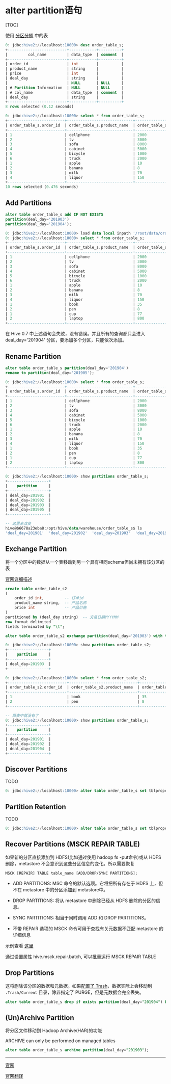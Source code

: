 # alter partition语句

[TOC]

使用 [分区分桶](https://github.com/ZGG2016/hive/blob/master/%E6%96%87%E6%A1%A3/%E5%88%86%E5%8C%BA%E5%88%86%E6%A1%B6.md) 中的表

```sql
0: jdbc:hive2://localhost:10000> desc order_table_s;
+--------------------------+------------+----------+
|         col_name         | data_type  | comment  |
+--------------------------+------------+----------+
| order_id                 | int        |          |
| product_name             | string     |          |
| price                    | int        |          |
| deal_day                 | string     |          |
|                          | NULL       | NULL     |
| # Partition Information  | NULL       | NULL     |
| # col_name               | data_type  | comment  |
| deal_day                 | string     |          |
+--------------------------+------------+----------+
8 rows selected (0.12 seconds)

0: jdbc:hive2://localhost:10000> select * from order_table_s;
+-------------------------+-----------------------------+----------------------+-------------------------+
| order_table_s.order_id  | order_table_s.product_name  | order_table_s.price  | order_table_s.deal_day  |
+-------------------------+-----------------------------+----------------------+-------------------------+
| 1                       | cellphone                   | 2000                 | 201901                  |
| 2                       | tv                          | 3000                 | 201901                  |
| 3                       | sofa                        | 8000                 | 201901                  |
| 4                       | cabinet                     | 5000                 | 201901                  |
| 5                       | bicycle                     | 1000                 | 201901                  |
| 6                       | truck                       | 2000                 | 201901                  |
| 1                       | apple                       | 10                   | 201902                  |
| 2                       | banana                      | 8                    | 201902                  |
| 3                       | milk                        | 70                   | 201902                  |
| 4                       | liquor                      | 150                  | 201902                  |
+-------------------------+-----------------------------+----------------------+-------------------------+
10 rows selected (0.476 seconds)
```

## Add Partitions

```sql
alter table order_table_s add IF NOT EXISTS 
partition(deal_day='201903')
partition(deal_day='201904');

0: jdbc:hive2://localhost:10000> load data local inpath '/root/data/order-201904.txt' overwrite into table order_table_s partition(deal_day='201904');
0: jdbc:hive2://localhost:10000> select * from order_table_s;
+-------------------------+-----------------------------+----------------------+-------------------------+
| order_table_s.order_id  | order_table_s.product_name  | order_table_s.price  | order_table_s.deal_day  |
+-------------------------+-----------------------------+----------------------+-------------------------+
| 1                       | cellphone                   | 2000                 | 201901                  |
| 2                       | tv                          | 3000                 | 201901                  |
| 3                       | sofa                        | 8000                 | 201901                  |
| 4                       | cabinet                     | 5000                 | 201901                  |
| 5                       | bicycle                     | 1000                 | 201901                  |
| 6                       | truck                       | 2000                 | 201901                  |
| 1                       | apple                       | 10                   | 201902                  |
| 2                       | banana                      | 8                    | 201902                  |
| 3                       | milk                        | 70                   | 201902                  |
| 4                       | liquor                      | 150                  | 201902                  |
| 1                       | book                        | 35                   | 201903                  |
| 2                       | pen                         | 8                    | 201903                  |
| 1                       | cup                         | 77                   | 201904                  |
| 2                       | laptop                      | 800                  | 201904                  |
+-------------------------+-----------------------------+----------------------+-------------------------+

```

在 Hive 0.7 中上述语句会失败，没有错误。并且所有的查询都只会进入 deal_day='201904' 分区，要添加多个分区，只能依次添加。


## Rename Partition

```sql
alter table order_table_s partition(deal_day='201904') 
rename to partition(deal_day='201905');

0: jdbc:hive2://localhost:10000> select * from order_table_s;
+-------------------------+-----------------------------+----------------------+-------------------------+
| order_table_s.order_id  | order_table_s.product_name  | order_table_s.price  | order_table_s.deal_day  |
+-------------------------+-----------------------------+----------------------+-------------------------+
| 1                       | cellphone                   | 2000                 | 201901                  |
| 2                       | tv                          | 3000                 | 201901                  |
| 3                       | sofa                        | 8000                 | 201901                  |
| 4                       | cabinet                     | 5000                 | 201901                  |
| 5                       | bicycle                     | 1000                 | 201901                  |
| 6                       | truck                       | 2000                 | 201901                  |
| 1                       | apple                       | 10                   | 201902                  |
| 2                       | banana                      | 8                    | 201902                  |
| 3                       | milk                        | 70                   | 201902                  |
| 4                       | liquor                      | 150                  | 201902                  |
| 1                       | book                        | 35                   | 201903                  |
| 2                       | pen                         | 8                    | 201903                  |
| 1                       | cup                         | 77                   | 201905                  |
| 2                       | laptop                      | 800                  | 201905                  |
+-------------------------+-----------------------------+----------------------+-------------------------+

0: jdbc:hive2://localhost:10000> show partitions order_table_s;
+------------------+
|    partition     |
+------------------+
| deal_day=201901  |
| deal_day=201902  |
| deal_day=201903  |
| deal_day=201905  |
+------------------+

-- 这里未改变
hive@b6678a23eba8:/opt/hive/data/warehouse/order_table_s$ ls
'deal_day=201901'  'deal_day=201902'  'deal_day=201903'  'deal_day=201904'
```

## Exchange Partition

将一个分区中的数据从一个表移动到另一个具有相同schema但尚未拥有该分区的表

[官网详细描述](https://cwiki.apache.org/confluence/display/Hive/Exchange+Partition)

```sql
create table order_table_s2
(
    order_id int,         -- 订单id
    product_name string,  -- 产品名称
    price int             -- 产品价格
)
partitioned by (deal_day string)  -- 交易日期YYYYMM
row format delimited
fields terminated by "\t";

alter table order_table_s2 exchange partition(deal_day='201903') with table order_table_s;

0: jdbc:hive2://localhost:10000> show partitions order_table_s2;
+------------------+
|    partition     |
+------------------+
| deal_day=201903  |
+------------------+

0: jdbc:hive2://localhost:10000> select * from order_table_s2;
+--------------------------+------------------------------+-----------------------+--------------------------+
| order_table_s2.order_id  | order_table_s2.product_name  | order_table_s2.price  | order_table_s2.deal_day  |
+--------------------------+------------------------------+-----------------------+--------------------------+
| 1                        | book                         | 35                    | 201903                   |
| 2                        | pen                          | 8                     | 201903                   |
+--------------------------+------------------------------+-----------------------+--------------------------+

-- 原表中就没有了
0: jdbc:hive2://localhost:10000> show partitions order_table_s;
+------------------+
|    partition     |
+------------------+
| deal_day=201901  |
| deal_day=201902  |
| deal_day=201904  |
+------------------+
```

## Discover Partitions

TODO

```sql
0: jdbc:hive2://localhost:10000> alter table order_table_s set tblproperties("discover.partitions"="true");
```
 
## Partition Retention

TODO 

```sql
0: jdbc:hive2://localhost:10000> alter table order_table_s set tblproperties("partition.retention.period"="1m");
```

## Recover Partitions (MSCK REPAIR TABLE)

如果新的分区直接添加到 HDFS(比如通过使用 hadoop fs -put命令)或从 HDFS 删除，metastore 不会意识到这些分区信息的变化。所以需要恢复

```
MSCK [REPAIR] TABLE table_name [ADD/DROP/SYNC PARTITIONS];
```

- ADD PARTITIONS: MSC 命令的默认选项。它将把所有存在于 HDFS 上，但不在 metastore 中的分区添加到 metastore中。

- DROP PARTITIONS: 将从 metastore 中删除已经从 HDFS 删除的分区的信息。

- SYNC PARTITIONS: 相当于同时调用 ADD 和 DROP PARTITIONS。

- 不带 REPAIR 选项的 MSCK 命令可用于查找有关元数据不匹配 metastore 的详细信息

示例查看 [这里](https://github.com/ZGG2016/hive/blob/master/%E6%96%87%E6%A1%A3/%E5%88%86%E5%8C%BA%E8%A1%A8%E5%92%8C%E6%95%B0%E6%8D%AE%E4%BA%A7%E7%94%9F%E5%85%B3%E8%81%94.md)

通过设置属性 hive.msck.repair.batch, 可以批量运行 MSCK REPAIR TABLE


## Drop Partitions

这将删除该分区的数据和元数据。如果[配置了 Trash](https://zhuanlan.zhihu.com/p/626290608)，数据实际上会移动到 `.Trash/Current` 目录，除非指定了 PURGE，但是元数据会完全丢失。

```sql
alter table order_table_s drop if exists partition(deal_day="201904") PURGE;
```

## (Un)Archive Partition

将分区文件移动到 Hadoop Archive(HAR)的功能

ARCHIVE can only be performed on managed tables

```sql
alter table order_table_s archive partition(deal_day="201903");
```


-------------------------------

[官网](https://cwiki.apache.org/confluence/display/Hive/LanguageManual+DDL#LanguageManualDDL-AlterPartition)

[官网翻译](https://github.com/ZGG2016/hive/blob/master/%E5%AE%98%E6%96%B9%E6%96%87%E6%A1%A3%E8%AF%91%E6%96%87/User%20Documentation/Hive%20SQL%20Language%20Manual/DDL%20Statements.md#152alter-partition)